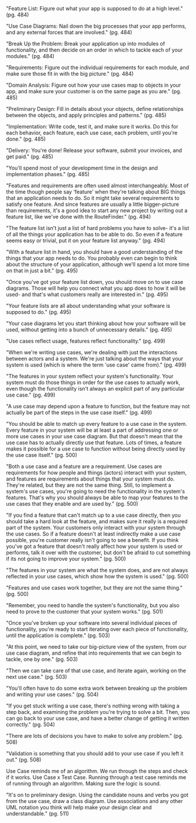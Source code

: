"Feature List: Figure out what your app is supposed to do at a high level." (pg. 484)

"Use Case Diagrams: Nail down the big processes that your app performs, and any external forces that are involved." (pg. 484)

"Break Up the Problem: Break your application up into modules of functionality, and then decide on an order in which to tackle each of your modules." (pg. 484)

"Requirements: Figure out the individual requirements for each module, and make sure those fit in with the big picture." (pg. 484)

"Domain Analysis: Figure out how your use cases map to objects in your app, and make sure your customer is on the same page as you are." (pg. 485)

"Preliminary Design: Fill in details about your objects, define relationships between the objects, and apply principles and patterns." (pg. 485)

"Implementation: Write code, test it, and make sure it works. Do this for each behavior, each feature, each use case, each problem, until you're done." (pg. 485)

"Delivery: You're done! Release your software, submit your invoices, and get paid." (pg. 485)

"You'll spend most of your development time in the design and implementation phases." (pg. 485)

"Features and requirements are often used almost interchangeably. Most of the time though people say 'feature' when they're talking about BIG things that an application needs to do. So it might take several requirements to satisfy one feature. And since features are usually a little bigger-picture than requirements, it's a good idea to start any new project by writing out a feature list, like we've done with the RouteFinder." (pg. 494)

"The feature list isn't just a list of hard problems you have to solve- it's a list of all the things your application has to be able to do. So even if a feature seems easy or trivial, put it on your feature list anyway." (pg. 494)

"With a feature list in hand, you should have a good understanding of the things that your app needs to do. You probably even can begin to think about the structure of your application, although we'll spend a lot more time on that in just a bit." (pg. 495)

"Once you've got your feature list down, you should move on to use case diagrams. Those will help you connect what you app does to how it will be used- and that's what customers really are interested in." (pg. 495)

"Your feature lists are all about understanding what your software is supposed to do." (pg. 495)

"Your case diagrams let you start thinking about how your software will be used, without getting into a bunch of unnecessary details." (pg. 495)

"Use cases reflect usage, features reflect functionality." (pg. 499)

"When we're writing use cases, we're dealing with just the interactions between actors and a system. We're just talking about the ways that your system is used (which is where the term 'use case' came from)." (pg. 499)

"The features in your system reflect your system's functionality. Your system must do those things in order for the use cases to actually work, even though the functionality isn't always an explicit part of any particular use case." (pg. 499)

"A use case may depend upon a feature to function, but the feature may not actually be part of the steps in the use case itself." (pg. 499)

"You should be able to match up every feature to a use case in the system. Every feature in your system will be at least a part of addressing one or more use cases in your use case diagram. But that doesn't mean that the use case has to actually directly use that feature. Lots of times, a feature makes it possible for a use case to function without being directly used by the use case itself." (pg. 500)

"Both a use case and a feature are a requirement. Use cases are requirements for how people and things (actors) interact with your system, and features are requirements about things that your system must do. They're related, but they are not the same thing. Still, to implement a system's use cases, you're going to need the functionality in the system's features. That's why you should always be able to map your features to the use cases that they enable and are used by." (pg. 500)

"If you find a feature that can't match up to a use case directly, then you should take a hard look at the feature, and makes sure it really is a required part of the system. Your customers only interact with your system through the use cases. So if a feature doesn't at least indirectly make a use case possible, you're customer really isn't going to see a benefit. If you think you've got a feature that doesn't really affect how your system is used or performs, talk it over with the customer, but don't be afraid to cut something if its not going to improve your system." (pg. 500)

"The features in your system are what the system does, and are not always reflected in your use cases, which show how the system is used." (pg. 500)

"Features and use cases work together, but they are not the same thing." (pg. 500)

"Remember, you need to handle the system's functionality, but you also need to prove to the customer that your system works." (pg. 501)

"Once you've broken up your software into several individual pieces of functionality, you're ready to start iterating over each piece of functionality, until the application is complete." (pg. 503)

"At this point, we need to take our big-picture view of the system, from our use case diagram, and refine that into requirements that we can begin to tackle, one by one." (pg. 503)

"Then we can take care of that use case, and iterate again, working on the next use case." (pg. 503)

"You'll often have to do some extra work between breaking up the problem and writing your use cases." (pg. 504)

"If you get stuck writing a use case, there's nothing wrong with taking a step back, and examining the problem you're trying to solve a bit. Then, you can go back to your use case, and have a better change of getting it written correctly." (pg. 504)

"There are lots of decisions you have to make to solve any problem." (pg. 508)

"Validation is something that you should add to your use case if you left it out." (pg. 508)

Use Case reminds me of an algorithm. We run through the steps and check if it works. Use Case x Test Case. Running through a test case reminds me of running through an algorithm. Making sure the logic is sound.

"It's on to preliminary design. Using the candidate nouns and verbs you got from the use case, draw a class diagram. Use associations and any other UML notation you think will help make your design clear and understandable." (pg. 511)